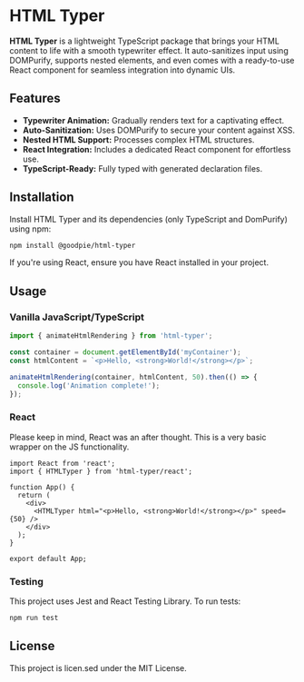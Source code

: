 # HTML Typer

**HTML Typer** is a lightweight TypeScript package that brings your HTML content to life with a smooth typewriter effect. It auto-sanitizes input using DOMPurify, supports nested elements, and even comes with a ready-to-use React component for seamless integration into dynamic UIs.

## Features

- **Typewriter Animation:** Gradually renders text for a captivating effect.
- **Auto-Sanitization:** Uses DOMPurify to secure your content against XSS.
- **Nested HTML Support:** Processes complex HTML structures.
- **React Integration:** Includes a dedicated React component for effortless use.
- **TypeScript-Ready:** Fully typed with generated declaration files.

## Installation

Install HTML Typer and its dependencies (only TypeScript and DomPurify) using npm:

```bash
npm install @goodpie/html-typer
```

If you're using React, ensure you have React installed in your project.

## Usage

### Vanilla JavaScript/TypeScript

```typescript
import { animateHtmlRendering } from 'html-typer';

const container = document.getElementById('myContainer');
const htmlContent = `<p>Hello, <strong>World!</strong></p>`;

animateHtmlRendering(container, htmlContent, 50).then(() => {
  console.log('Animation complete!');
});
```

### React

Please keep in mind, React was an after thought. This is a very basic wrapper on the JS functionality.

```tsx
import React from 'react';
import { HTMLTyper } from 'html-typer/react';

function App() {
  return (
    <div>
      <HTMLTyper html="<p>Hello, <strong>World!</strong></p>" speed={50} />
    </div>
  );
}

export default App;
```

### Testing

This project uses Jest and React Testing Library. To run tests:

```bash
npm run test
```

## License

This project is licen.sed under the MIT License.